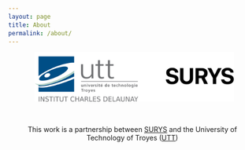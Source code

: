 ```yaml
---
layout: page
title: About
permalink: /about/
---
```



<span style="display:inline-block; width:10%;"></span>
<img src="/img/grouped_logo.png" style="width:80%">


<span style="display:inline-block; height:10%;"></span>


<center>
This work is a partnership between <a href="https://surys.com/">SURYS</a> and the University of Technology of Troyes 
(<a href="https://www.utt.fr/">UTT</a>)
</center>
